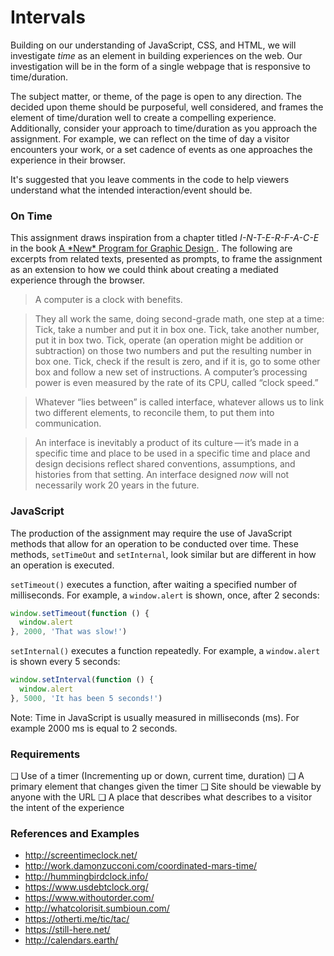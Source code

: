 # Intervals

Building on our understanding of JavaScript, CSS, and HTML, we will investigate _time_ as an element in building experiences on the web. Our investigation will be in the form of a single webpage that is responsive to time/duration.

The subject matter, or theme, of the page is open to any direction. The decided upon theme should be purposeful, well considered, and frames the element of time/duration well to create a compelling experience. Additionally, consider your approach to time/duration as you approach the assignment. For example, we can reflect on the time of day a visitor encounters your work, or a set cadence of events as one approaches the experience in their browser.

It's suggested that you leave comments in the code to help viewers understand what the intended interaction/event should be.

### On Time

This assignment draws inspiration from a chapter titled _I-N-T-E-R-F-A-C-E_ in the book [A \*New* Program for Graphic Design ](https://a-new-program-for-graphic-design.org/). The following are excerpts from related texts, presented as prompts, to frame the assignment as an extension to how we could think about creating a mediated experience through the browser.

> A computer is a clock with benefits.

> They all work the same, doing second-grade math, one step at a time: Tick, take a number and put it in box one. Tick, take another number, put it in box two. Tick, operate (an operation might be addition or subtraction) on those two numbers and put the resulting number in box one. Tick, check if the result is zero, and if it is, go to some other box and follow a new set of instructions. A computer’s processing power is even measured by the rate of its CPU, called “clock speed.”

> Whatever “lies between” is called interface, whatever allows us to link two different elements, to reconcile them, to put them into communication.

> An interface is inevitably a product of its culture — it’s made in a specific time and place to be used in a specific time and place and design decisions reflect shared conventions, assumptions, and histories from that setting. An interface designed *now* will not necessarily work 20 years in the future.

### JavaScript

The production of the assignment may require the use of JavaScript methods that allow for an operation to be conducted over time. These methods, `setTimeOut` and `setInternal`, look similar but are different in how an operation is executed.

`setTimeout()` executes a function, after waiting a specified number of milliseconds. For example, a `window.alert` is shown, once, after 2 seconds:

```javascript
window.setTimeout(function () {
  window.alert
}, 2000, 'That was slow!')
```

`setInternal()` executes a function repeatedly. For example, a `window.alert` is shown every 5 seconds:

```javascript
window.setInterval(function () {
  window.alert
}, 5000, 'It has been 5 seconds!')
```

Note: Time in JavaScript is usually measured in milliseconds (ms). For example 2000 ms is equal to 2 seconds.

### Requirements

❑ Use of a timer (Incrementing up or down, current time, duration)
❑ A primary element that changes given the timer
❑ Site should be viewable by anyone with the URL
❑ A place that describes what describes to a visitor the intent of the experience

### References and Examples

- http://screentimeclock.net/
- http://work.damonzucconi.com/coordinated-mars-time/
- http://hummingbirdclock.info/
- https://www.usdebtclock.org/
- https://www.withoutorder.com/
- http://whatcolorisit.sumbioun.com/
- https://otherti.me/tic/tac/
- https://still-here.net/
- http://calendars.earth/
